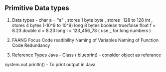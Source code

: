## Primitive Data types 

1. Data types - 
char a = "a" , stores 1 byte 
byte , stores -128 to 128
int , stores 4 bytes (-10^9 to 10^9)
long 8 bytes 
boolean true/false 
float f = 8.23 
double d = 8.23 
long l = 123_456_78 ( use _ for long numbers )

2. FAANG Focus 
Code readibility 
Naming of Variables 
Naming of Function
Code Redundancy 

3. Reference Types 
Java - Class ( blueprint) - consider object as referance 

system.out.println() - To print output in Java


